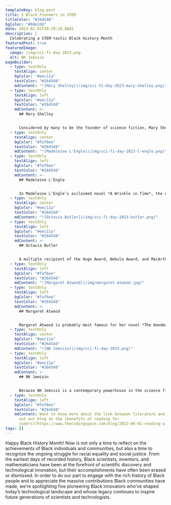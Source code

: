 ```yaml
---
templateKey: blog-post
title: 5 Black Pioneers in STEM
titleColor: "#264548"
bgColor: "#9de2dd"
date: 2023-02-01T20:29:29.884Z
description: |
  Celebrating a STEM-tastic Black History Month
featuredPost: true
featuredImage:
  image: /img/sci-fi-day-2023.png
  alt: NK Jemisin
pageBuilder:
  - type: textOnly
    textAlign: center
    bgColor: "#eec11a"
    textColor: "#264548"
    mdContent: "![Mary Shelley](/img/sci-fi-day-2023-mary-shelley.png)"
  - type: textOnly
    textAlign: left
    bgColor: "#eec11a"
    textColor: "#264548"
    mdContent: >-
      ## Mary Shelley


      Considered by many to be the founder of science fiction, Mary Shelley is widely known for penning the monster masterpiece *Frankenstein*. In that novel, she details the use of electricity to animate a lifeless creature. This plot feature was partially inspired by Shelley’s interest in experiments in galvanism (electrical resuscitation); her novel popularized those scientific efforts, which (much later) led to the invention of the defibrillator.
  - type: textOnly
    textAlign: center
    bgColor: "#faf6ee"
    textColor: "#264548"
    mdContent: "![Madeleine L'Engle](/img/sci-fi-day-2023-l-engle.png)"
  - type: textOnly
    textAlign: left
    bgColor: "#faf6ee"
    textColor: "#264548"
    mdContent: >-
      ## Madeleine L'Engle


      In Madeleine L’Engle’s acclaimed novel *A Wrinkle in Time*, the eponymous wrinkle is a “tesseract” — a type of wormhole in the fifth dimension that allows instantaneous travel across space and time. At the time of that novel’s publication, the idea of a fifth dimension basically only existed in the realm of science fiction. But breakthroughs in physics in the past few decades (including superstring theory) now have scientists arguing that there are probably more than four dimensions, just as L’Engle imagined!
  - type: textOnly
    textAlign: center
    bgColor: "#eec11a"
    textColor: "#264548"
    mdContent: "![Octavia Butler](/img/sci-fi-day-2023-butler.png)"
  - type: textOnly
    textAlign: left
    bgColor: "#eec11a"
    textColor: "#264548"
    mdContent: >-
      ## Octavia Butler


      A multiple recipient of the Hugo Award, Nebula Award, and MacArthur Genius Grant, Octavia Butler’s *Parable of the Sower* and *Parable of the Talents* have been widely recognized for their eerie prescience in predicting contemporary social, ecological, and technological movements — including global warming, the massive influence of tech conglomerates, and the rise of populism in government.
  - type: textOnly
    textAlign: left
    bgColor: "#faf6ee"
    textColor: "#264548"
    mdContent: "![Margaret Atwood](/img/margaret-atwood.jpg)"
  - type: textOnly
    textAlign: left
    bgColor: "#faf6ee"
    textColor: "#264548"
    mdContent: >-
      ## Margaret Atwood


      Margaret Atwood is probably most famous for her novel *The Handmaid’s Tale*, but many of her other novels have predicted the future in their own ways. For example, in *Oryx & Crake*, she imagines a world in which scientists can engineer bioluminescence in organisms — a technique that currently proliferates among researchers studying gene expression and more — as well as some technology that is currently in the making, like “smart clothes” (shirts that can display your email!)
  - type: textOnly
    textAlign: center
    bgColor: "#eec11a"
    textColor: "#264548"
    mdContent: "![NK Jemisin](/img/sci-fi-day-2023.png)"
  - type: textOnly
    textAlign: left
    bgColor: "#eec11a"
    textColor: "#264548"
    mdContent: >-
      ## NK Jemisin


      Because NK Jemisin is a contemporary powerhouse in the science fiction world, the stuff of her novels still seems like magic to readers — but not for long. We’re positive that the richly detailed, visionary world of her celebrated *Broken Earth* trilogy (which incidentally warns against technological hubris) has plentiful details that are already inspiring today’s brightest STEM minds, from floating crystal obelisks to the genetic ability to sense ecological disasters.
  - type: textOnly
    textAlign: left
    bgColor: "#faf6ee"
    textColor: "#264548"
    mdContent: Want to know more about the link between literature and STEM? Check
      out our blog on the [benefits of reading for
      coders](https://www.thecodingspace.com/blog/2022-08-01-reading-a-novel-approach-to-code/).
tags: []
---
```

Happy Black History Month! Now is not only a time to reflect on the achievements of Black individuals and communities, but also a time to recognize the ongoing struggle for racial equality and social justice. From the earliest days of recorded history, Black scientists, inventors, and mathematicians have been at the forefront of scientific discovery and technological innovation, but their accomplishments have often been erased or dismissed. In order to do our part to engage with the rich history of Black people and to appreciate the massive contributions Black communities have made, we’re spotlighting five pioneering Black innovators who’ve shaped today’s technological landscape and whose legacy continues to inspire future generations of scientists and technologists.